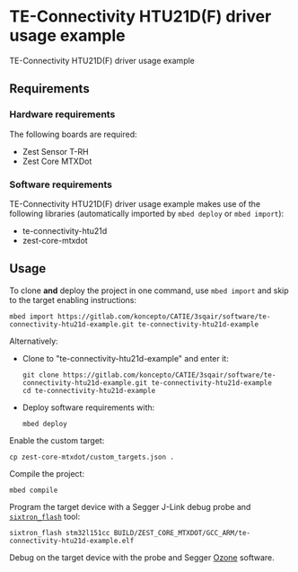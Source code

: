 # TE-Connectivity HTU21D(F) driver usage example
TE-Connectivity HTU21D(F) driver usage example

## Requirements
### Hardware requirements
The following boards are required:
- Zest Sensor T-RH
- Zest Core MTXDot

### Software requirements
TE-Connectivity HTU21D(F) driver usage example makes use of the following libraries (automatically
imported by `mbed deploy` or `mbed import`):
- te-connectivity-htu21d
- zest-core-mtxdot

## Usage
To clone **and** deploy the project in one command, use `mbed import` and skip to the
target enabling instructions:
```shell
mbed import https://gitlab.com/koncepto/CATIE/3sqair/software/te-connectivity-htu21d-example.git te-connectivity-htu21d-example
```

Alternatively:

- Clone to "te-connectivity-htu21d-example" and enter it:
  ```shell
  git clone https://gitlab.com/koncepto/CATIE/3sqair/software/te-connectivity-htu21d-example.git te-connectivity-htu21d-example
  cd te-connectivity-htu21d-example
  ```

- Deploy software requirements with:
  ```shell
  mbed deploy
  ```

Enable the custom target:
```shell
cp zest-core-mtxdot/custom_targets.json .
```

Compile the project:
```shell
mbed compile
```

Program the target device with a Segger J-Link debug probe and
[`sixtron_flash`](https://gitlab.com/catie_6tron/6tron-flash) tool:
```shell
sixtron_flash stm32l151cc BUILD/ZEST_CORE_MTXDOT/GCC_ARM/te-connectivity-htu21d-example.elf
```

Debug on the target device with the probe and Segger
[Ozone](https://www.segger.com/products/development-tools/ozone-j-link-debugger)
software.
